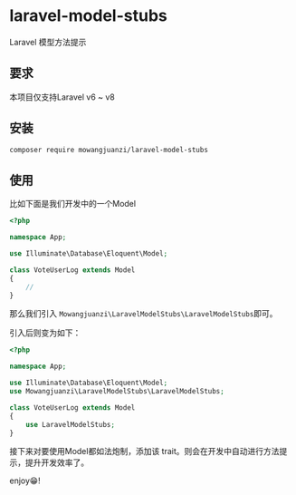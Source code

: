 # laravel-model-stubs

Laravel 模型方法提示

## 要求

本项目仅支持Laravel v6 ~ v8

## 安装

```bash
composer require mowangjuanzi/laravel-model-stubs
```

## 使用

比如下面是我们开发中的一个Model

```php
<?php

namespace App;

use Illuminate\Database\Eloquent\Model;

class VoteUserLog extends Model
{
    //
}

```

那么我们引入 `Mowangjuanzi\LaravelModelStubs\LaravelModelStubs`即可。

引入后则变为如下：

```php
<?php

namespace App;

use Illuminate\Database\Eloquent\Model;
use Mowangjuanzi\LaravelModelStubs\LaravelModelStubs;

class VoteUserLog extends Model
{
    use LaravelModelStubs;
}
```

接下来对要使用Model都如法炮制，添加该 trait。则会在开发中自动进行方法提示，提升开发效率了。

enjoy😁!
